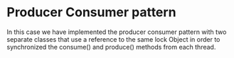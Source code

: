 # Producer Consumer pattern
In this case we have implemented the producer consumer pattern with two separate classes that use 
a reference to the same lock Object in order to synchronized the consume() and produce() methods from each thread.
